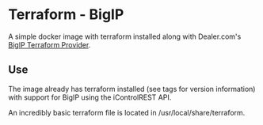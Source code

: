 Terraform - BigIP
=================

A simple docker image with terraform installed along with Dealer.com's
[BigIP Terraform Provider](https://github.com/DealerDotCom/terraform-provider-bigip).

## Use

The image already has terraform installed (see tags for version information) with
support for BigIP using the iControlREST API.

An incredibly basic terraform file is located in /usr/local/share/terraform.

